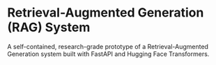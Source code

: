 # Retrieval-Augmented Generation (RAG) System

A self-contained, research-grade prototype of a Retrieval-Augmented Generation system built with FastAPI and Hugging Face Transformers.
